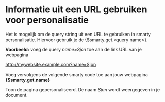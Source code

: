 # Informatie uit een URL gebruiken voor personalisatie
Het is mogelijk om de query string uit een URL te gebruiken in smarty
personalisatie. Hiervoor gebruik je de {\$smarty.get.\<query name\>}.

**Voorbeeld:** voeg de query *name=Sjon* toe aan de link URL van je
webpagina

http://mywebsite.example.com?name=Sjon

Voeg vervolgens de volgende smarty code toe aan jouw
webpagina **{$smarty.get.name}**

Toon de pagina gepersonaliseerd. De naam *Sjon* wordt weergegeven in je
document.

